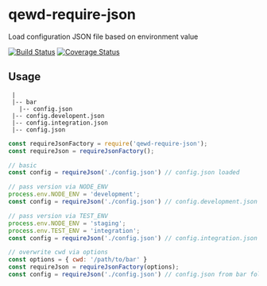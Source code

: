 # qewd-require-json

Load configuration JSON file based on environment value

[![Build Status](https://travis-ci.org/killmenot/qewd-require-json.svg?branch=master)](https://travis-ci.org/killmenot/qewd-require-json) [![Coverage Status](https://coveralls.io/repos/github/killmenot/qewd-require-json/badge.svg?branch=master)](https://coveralls.io/github/killmenot/qewd-require-json?branch=master)

## Usage

```
 |
 |-- bar
   |-- config.json
 |-- config.developent.json
 |-- config.integration.json
 |-- config.json
```

```js
const requireJsonFactory = require('qewd-require-json');
const requireJson = requireJsonFactory();

// basic
const config = requireJson('./config.json') // config.json loaded

// pass version via NODE_ENV
process.env.NODE_ENV = 'development';
const config = requireJson('./config.json') // config.development.json is loaded

// pass version via TEST_ENV
process.env.NODE_ENV = 'staging';
process.env.TEST_ENV = 'integration';
const config = requireJson('./config.json') // config.integration.json is loaded

// overwrite cwd via options
const options = { cwd: '/path/to/bar' }
const requireJson = requireJsonFactory(options);
const config = requireJson('./config.json') // config.json from bar folder is loaded
```
